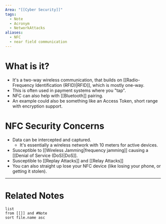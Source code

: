 ```yaml
---
Area: "[[Cyber Security]]"
tags:
  - Note
  - Acronym
  - NetworkAttacks
aliases:
  - NFC
  - near field communication
---
```

# What is it?
- It's a two-way wireless communication, that builds on [[Radio-Frequency Identification (RFID)|RFID]], which is mostly one-way.
- This is often used in payment systems where you "tap".
- NFC can also help with [[Bluetooth]] pairing.
- An example could also be something like an Access Token, short range with encryption support.

# NFC Security Concerns
- Data can be intercepted and captured.
	- It's essentially a wireless network with 10 meters for active devices.
- Susceptible to [[Wireless Jamming|frequency jamming]] causing a [[Denial of Service (DoS)|DoS]].
- Susceptible to [[Replay Attacks]] and [[Relay Attacks]]
- You can also straight up lose your NFC device (like losing your phone, or getting it stolen).


---
# Related Notes
```dataview
list
from [[]] and #Note 
sort file.name asc
```
